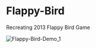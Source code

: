 # Flappy-Bird
 Recreating 2013 Flappy Bird Game

![Flappy-Bird-Demo_1](https://github.com/user-attachments/assets/532c252c-1773-4b67-a8da-5683e85a14c9)
